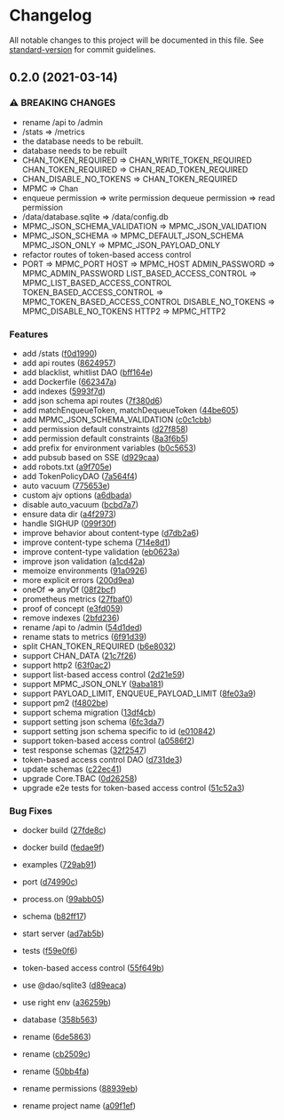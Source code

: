 # Changelog

All notable changes to this project will be documented in this file. See [standard-version](https://github.com/conventional-changelog/standard-version) for commit guidelines.

## 0.2.0 (2021-03-14)


### ⚠ BREAKING CHANGES

* rename /api to /admin
* /stats => /metrics
* the database needs to be rebuilt.
* database needs to be rebuilt
* CHAN_TOKEN_REQUIRED => CHAN_WRITE_TOKEN_REQUIRED
CHAN_TOKEN_REQUIRED => CHAN_READ_TOKEN_REQUIRED
* CHAN_DISABLE_NO_TOKENS => CHAN_TOKEN_REQUIRED
* MPMC => Chan
* enqueue permission => write permission
dequeue permission => read permission
* /data/database.sqlite => /data/config.db
* MPMC_JSON_SCHEMA_VALIDATION => MPMC_JSON_VALIDATION
* MPMC_JSON_SCHEMA => MPMC_DEFAULT_JSON_SCHEMA
MPMC_JSON_ONLY => MPMC_JSON_PAYLOAD_ONLY
* refactor routes of token-based access control
* PORT => MPMC_PORT
HOST => MPMC_HOST
ADMIN_PASSWORD => MPMC_ADMIN_PASSWORD
LIST_BASED_ACCESS_CONTROL => MPMC_LIST_BASED_ACCESS_CONTROL
TOKEN_BASED_ACCESS_CONTROL => MPMC_TOKEN_BASED_ACCESS_CONTROL
DISABLE_NO_TOKENS => MPMC_DISABLE_NO_TOKENS
HTTP2 => MPMC_HTTP2

### Features

* add /stats ([f0d1990](https://github.com/BlackGlory/chan/commit/f0d19903ffe2f0eecb6c43955561427906c36127))
* add api routes ([8624957](https://github.com/BlackGlory/chan/commit/862495773e17b9ca3bcf1391dafab5b1c3445793))
* add blacklist, whitlist DAO ([bff164e](https://github.com/BlackGlory/chan/commit/bff164ee79a933a4cb2891c7bbeae3e9b5e8fe2e))
* add Dockerfile ([662347a](https://github.com/BlackGlory/chan/commit/662347a304f95c588a27d965cc753bd4f746a9ec))
* add indexes ([5993f7d](https://github.com/BlackGlory/chan/commit/5993f7d305a1f9fda11bb476a0e1f24d398cbd9e))
* add json schema api routes ([7f380d6](https://github.com/BlackGlory/chan/commit/7f380d60f36ab94ad0d946917dd442765fa8ce68))
* add matchEnqueueToken, matchDequeueToken ([44be605](https://github.com/BlackGlory/chan/commit/44be605c1b0f27542ad2693f0e5b93248588f96c))
* add MPMC_JSON_SCHEMA_VALIDATION ([c0c1cbb](https://github.com/BlackGlory/chan/commit/c0c1cbb9c0b5d820e2efd0b0d54d7a104f4195ed))
* add permission default constraints ([d27f858](https://github.com/BlackGlory/chan/commit/d27f8583b193dae078b99b6137080c666c4a4527))
* add permission default constraints ([8a3f6b5](https://github.com/BlackGlory/chan/commit/8a3f6b5a2bcd7af980a68bb4d25c5856adb52d6b))
* add prefix for environment variables ([b0c5653](https://github.com/BlackGlory/chan/commit/b0c565319506038679f85f7bd54d7c9ec5149b57))
* add pubsub based on SSE ([d929caa](https://github.com/BlackGlory/chan/commit/d929caa1677286c0d04d0c6813e40199cde63eb6))
* add robots.txt ([a9f705e](https://github.com/BlackGlory/chan/commit/a9f705e82a32b990f7d95b43e882d3983e5b21eb))
* add TokenPolicyDAO ([7a564f4](https://github.com/BlackGlory/chan/commit/7a564f4fb2ca1ec7959e2153d9099a05356b51ab))
* auto vacuum ([775653e](https://github.com/BlackGlory/chan/commit/775653e9b91583fee0d1cad8b3810be5923f1aad))
* custom ajv options ([a6dbada](https://github.com/BlackGlory/chan/commit/a6dbadac9adf55ba58652c421bdbbf33d99c4156))
* disable auto_vacuum ([bcbd7a7](https://github.com/BlackGlory/chan/commit/bcbd7a76b194a846e4b1bcc3eafc7ddeedf7f900))
* ensure data dir ([a4f2973](https://github.com/BlackGlory/chan/commit/a4f2973ec69b74902c4f82a431af89504b1114ef))
* handle SIGHUP ([099f30f](https://github.com/BlackGlory/chan/commit/099f30fed6de7473befaf8865acfc09851dea02c))
* improve behavior about content-type ([d7db2a6](https://github.com/BlackGlory/chan/commit/d7db2a698eb3006d83917a56f6b02e948d599bb3))
* improve content-type schema ([714e8d1](https://github.com/BlackGlory/chan/commit/714e8d1d73baec050ecaf64fba3f821f0bcae737))
* improve content-type validation ([eb0623a](https://github.com/BlackGlory/chan/commit/eb0623a5ef5b432c0fb199a3a33ae4203ecc2ebd))
* improve json validation ([a1cd42a](https://github.com/BlackGlory/chan/commit/a1cd42ae47bcd40ea8cd932e29e22fa76fa5fdd6))
* memoize environments ([91a0926](https://github.com/BlackGlory/chan/commit/91a092613e0a2df801bed195c3c718e1dfbacf65))
* more explicit errors ([200d9ea](https://github.com/BlackGlory/chan/commit/200d9eaaca84ba740d20e24de3906b745251d4c1))
* oneOf => anyOf ([08f2bcf](https://github.com/BlackGlory/chan/commit/08f2bcfbe0c17851d41bda5ac43e38df70114a0a))
* prometheus metrics ([27fbaf0](https://github.com/BlackGlory/chan/commit/27fbaf0ba3b512c565dcf9cb09a2f57bc679cb34))
* proof of concept ([e3fd059](https://github.com/BlackGlory/chan/commit/e3fd059d7391ef7b76f49b35515cab4ffbbb1332))
* remove indexes ([2bfd236](https://github.com/BlackGlory/chan/commit/2bfd2369e8ff1157bc63a7732115e3bc390d0681))
* rename /api to /admin ([54d1ded](https://github.com/BlackGlory/chan/commit/54d1ded967431b84dbe157eda9b0df151c994d6d))
* rename stats to metrics ([6f91d39](https://github.com/BlackGlory/chan/commit/6f91d394af599cc3a1c1601577f33c5cd5ac4ddb))
* split CHAN_TOKEN_REQUIRED ([b6e8032](https://github.com/BlackGlory/chan/commit/b6e8032157dd66c49e7e65988c09ac4cc8983acb))
* support CHAN_DATA ([21c7f26](https://github.com/BlackGlory/chan/commit/21c7f2633196bfb2e8549c38404f7791fa715177))
* support http2 ([63f0ac2](https://github.com/BlackGlory/chan/commit/63f0ac255d15aaa010953b78dc849b004706854d))
* support list-based access control ([2d21e59](https://github.com/BlackGlory/chan/commit/2d21e597d57b4967f58802f9fbfa4128a3c700bc))
* support MPMC_JSON_ONLY ([9aba181](https://github.com/BlackGlory/chan/commit/9aba1819b3aa618926899adb633fb668e6a52c2b))
* support PAYLOAD_LIMIT, ENQUEUE_PAYLOAD_LIMIT ([8fe03a9](https://github.com/BlackGlory/chan/commit/8fe03a96b0c131d1988b8d25b0f1cb0809d2e2df))
* support pm2 ([f4802be](https://github.com/BlackGlory/chan/commit/f4802beeedfd9180e3269199b79fc4b8e0c1e96d))
* support schema migration ([13df4cb](https://github.com/BlackGlory/chan/commit/13df4cb05365c1823601e110447e832c7520443e))
* support setting json schema ([6fc3da7](https://github.com/BlackGlory/chan/commit/6fc3da7fbebf05b5279d2439a50699f40da1ff27))
* support setting json schema specific to id ([e010842](https://github.com/BlackGlory/chan/commit/e01084244c43297d19d7e75b719e75f7c58c564f))
* support token-based access control ([a0586f2](https://github.com/BlackGlory/chan/commit/a0586f2860eb75826ce1d3133c2b1ca9477e349e))
* test response schemas ([32f2547](https://github.com/BlackGlory/chan/commit/32f254769780b9976144aa3a425c0cd4e77aa22f))
* token-based access control DAO ([d731de3](https://github.com/BlackGlory/chan/commit/d731de32d135bcffa8c4cf87f8af5625022eb42c))
* update schemas ([c22ec41](https://github.com/BlackGlory/chan/commit/c22ec41852c1135210d3550ed587d80abd9634af))
* upgrade Core.TBAC ([0d26258](https://github.com/BlackGlory/chan/commit/0d26258ecc26613f41fd73cb0aead63b99df54c1))
* upgrade e2e tests for token-based access control ([51c52a3](https://github.com/BlackGlory/chan/commit/51c52a37a9317e07c5e85ca1ab971e5602d8d2d9))


### Bug Fixes

* docker build ([27fde8c](https://github.com/BlackGlory/chan/commit/27fde8cb912edc869e47076199ea0a2f8f622cb0))
* docker build ([fedae9f](https://github.com/BlackGlory/chan/commit/fedae9f7118e8bfb96e318cc626220228bfa3fe1))
* examples ([729ab91](https://github.com/BlackGlory/chan/commit/729ab914f808c3c2e22741b1bd8503f788efe3ce))
* port ([d74990c](https://github.com/BlackGlory/chan/commit/d74990c0ac8c2837f211f3cb07eb6a3398a40591))
* process.on ([99abb05](https://github.com/BlackGlory/chan/commit/99abb056ae7f21f85c6571773560264bf1ad2b86))
* schema ([b82ff17](https://github.com/BlackGlory/chan/commit/b82ff171d55f35c041627625cddf7bc10fe6a3cb))
* start server ([ad7ab5b](https://github.com/BlackGlory/chan/commit/ad7ab5b2a5be84029929dfb15e1c8bebe33a3d48))
* tests ([f59e0f6](https://github.com/BlackGlory/chan/commit/f59e0f67966966451d2b13d63b79a4dddc75f17e))
* token-based access control ([55f649b](https://github.com/BlackGlory/chan/commit/55f649b61cbbba63610cda6ca1d3b75501c51cdb))
* use @dao/sqlite3 ([d89eaca](https://github.com/BlackGlory/chan/commit/d89eacad9f9acf6235793880741a888f851908a3))
* use right env ([a36259b](https://github.com/BlackGlory/chan/commit/a36259bf8a876bdf1fb5ee21b18996a73ebdbf6c))


* database ([358b563](https://github.com/BlackGlory/chan/commit/358b563d30a7b42b630ef46d16de7834e93a968a))
* rename ([6de5863](https://github.com/BlackGlory/chan/commit/6de5863146f3372bd3fadb4eb4ec657d71d8665f))
* rename ([cb2509c](https://github.com/BlackGlory/chan/commit/cb2509ca3c0d9de1685e694b16133fd15b4b2b2a))
* rename ([50bb4fa](https://github.com/BlackGlory/chan/commit/50bb4fac002a572a3ba27b18c04e74c96a18f00d))
* rename permissions ([88939eb](https://github.com/BlackGlory/chan/commit/88939ebe7d42e75094d8aacd26f4b4b4cdf410fd))
* rename project name ([a09f1ef](https://github.com/BlackGlory/chan/commit/a09f1efd30be5c7b5a282abedea8571bfc5e7f53))
